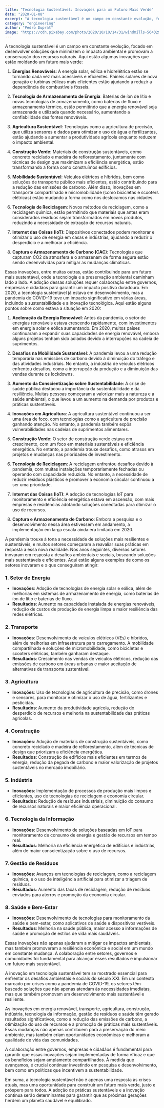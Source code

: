 ```yaml
---
title: "Tecnologia Sustentável: Inovações para um Futuro Mais Verde"
date: "2020-01-08"
excerpt: "A tecnologia sustentável é um campo em constante evolução, focado em desenvolver soluções que minimizem o impacto ambiental e promovam a conservação dos recursos naturais."
category: "engineering"
author: "Pedro Duprat"
image: "https://cdn.pixabay.com/photo/2020/10/10/14/31/windmills-5643293_1280.jpg"
---
```


A tecnologia sustentável é um campo em constante evolução, focado em desenvolver soluções que minimizem o impacto ambiental e promovam a conservação dos recursos naturais. Aqui estão algumas inovações que estão moldando um futuro mais verde:

1. **Energias Renováveis**: A energia solar, eólica e hidrelétrica estão se tornando cada vez mais acessíveis e eficientes. Painéis solares de nova geração e turbinas eólicas mais eficientes estão ajudando a reduzir a dependência de combustíveis fósseis.

2. **Tecnologia de Armazenamento de Energia**: Baterias de íon de lítio e novas tecnologias de armazenamento, como baterias de fluxo e armazenamento térmico, estão permitindo que a energia renovável seja armazenada e utilizada quando necessário, aumentando a confiabilidade das fontes renováveis.

3. **Agricultura Sustentável**: Tecnologias como a agricultura de precisão, que utiliza sensores e dados para otimizar o uso de água e fertilizantes, estão ajudando a aumentar a produtividade agrícola enquanto reduzem o impacto ambiental.

4. **Construção Verde**: Materiais de construção sustentáveis, como concreto reciclado e madeira de reflorestamento, juntamente com técnicas de design que maximizam a eficiência energética, estão transformando a forma como construímos edifícios.

5. **Mobilidade Sustentável**: Veículos elétricos e híbridos, bem como soluções de transporte público mais eficientes, estão contribuindo para a redução das emissões de carbono. Além disso, inovações em transporte compartilhado e micromobilidade (como bicicletas e scooters elétricas) estão mudando a forma como nos deslocamos nas cidades.

6. **Tecnologia de Reciclagem**: Novos métodos de reciclagem, como a reciclagem química, estão permitindo que materiais que antes eram considerados resíduos sejam transformados em novos produtos, reduzindo a necessidade de extração de recursos naturais.

7. **Internet das Coisas (IoT)**: Dispositivos conectados podem monitorar e otimizar o uso de energia em casas e indústrias, ajudando a reduzir o desperdício e a melhorar a eficiência.

8. **Captura e Armazenamento de Carbono (CAC)**: Tecnologias que capturam CO2 da atmosfera e o armazenam de forma segura estão sendo desenvolvidas para mitigar as mudanças climáticas.

Essas inovações, entre muitas outras, estão contribuindo para um futuro mais sustentável, onde a tecnologia e a preservação ambiental caminham lado a lado. A adoção dessas soluções requer colaboração entre governos, empresas e cidadãos para garantir um impacto positivo duradouro. Em 2020, a tecnologia sustentável já estava em desenvolvimento, mas a pandemia de COVID-19 teve um impacto significativo em várias áreas, incluindo a sustentabilidade e a inovação tecnológica. Aqui estão alguns pontos sobre como estava a situação em 2020:

1. **Aceleração da Energia Renovável**: Antes da pandemia, o setor de energias renováveis estava crescendo rapidamente, com investimentos em energia solar e eólica aumentando. Em 2020, muitos países continuaram a expandir suas capacidades de energia renovável, embora alguns projetos tenham sido adiados devido a interrupções na cadeia de suprimentos.

2. **Desafios na Mobilidade Sustentável**: A pandemia levou a uma redução temporária nas emissões de carbono devido à diminuição do tráfego e das atividades industriais. No entanto, a indústria de veículos elétricos enfrentou desafios, como a interrupção da produção e a diminuição das vendas durante os lockdowns.

3. **Aumento da Conscientização sobre Sustentabilidade**: A crise de saúde pública destacou a importância da sustentabilidade e da resiliência. Muitas pessoas começaram a valorizar mais a natureza e a saúde ambiental, o que levou a um aumento na demanda por produtos e práticas sustentáveis.

4. **Inovações em Agricultura**: A agricultura sustentável continuou a ser uma área de foco, com tecnologias como a agricultura de precisão ganhando atenção. No entanto, a pandemia também expôs vulnerabilidades nas cadeias de suprimentos alimentares.

5. **Construção Verde**: O setor de construção verde estava em crescimento, com um foco em materiais sustentáveis e eficiência energética. No entanto, a pandemia trouxe desafios, como atrasos em projetos e mudanças nas prioridades de investimento.

6. **Tecnologia de Reciclagem**: A reciclagem enfrentou desafios devido à pandemia, com muitas instalações temporariamente fechadas ou operando com capacidade reduzida. No entanto, a necessidade de reduzir resíduos plásticos e promover a economia circular continuou a ser uma prioridade.

7. **Internet das Coisas (IoT)**: A adoção de tecnologias IoT para monitoramento e eficiência energética estava em ascensão, com mais empresas e residências adotando soluções conectadas para otimizar o uso de recursos.

8. **Captura e Armazenamento de Carbono**: Embora a pesquisa e o desenvolvimento nessa área estivessem em andamento, a implementação em larga escala ainda era limitada em 2020.

A pandemia trouxe à tona a necessidade de soluções mais resilientes e sustentáveis, e muitos setores começaram a reavaliar suas práticas em resposta a essa nova realidade. Nos anos seguintes, diversos setores inovaram em resposta a desafios ambientais e sociais, buscando soluções mais sustentáveis e eficientes. Aqui estão alguns exemplos de como os setores inovaram e o que conseguiram atingir:

### 1. **Setor de Energia**
- **Inovações**: Adoção de tecnologias de energia solar e eólica, além de melhorias em sistemas de armazenamento de energia, como baterias de íon de lítio e baterias de fluxo.
- **Resultados**: Aumento na capacidade instalada de energias renováveis, redução de custos de produção de energia limpa e maior resiliência das redes elétricas.

### 2. **Transporte**
- **Inovações**: Desenvolvimento de veículos elétricos (VEs) e híbridos, além de melhorias em infraestrutura para carregamento. A mobilidade compartilhada e soluções de micromobilidade, como bicicletas e scooters elétricas, também ganharam destaque.
- **Resultados**: Crescimento nas vendas de veículos elétricos, redução das emissões de carbono em áreas urbanas e maior aceitação de alternativas de transporte sustentável.

### 3. **Agricultura**
- **Inovações**: Uso de tecnologias de agricultura de precisão, como drones e sensores, para monitorar e otimizar o uso de água, fertilizantes e pesticidas.
- **Resultados**: Aumento da produtividade agrícola, redução do desperdício de recursos e melhoria na sustentabilidade das práticas agrícolas.

### 4. **Construção**
- **Inovações**: Adoção de materiais de construção sustentáveis, como concreto reciclado e madeira de reflorestamento, além de técnicas de design que priorizam a eficiência energética.
- **Resultados**: Construção de edifícios mais eficientes em termos de energia, redução da pegada de carbono e maior valorização de projetos sustentáveis no mercado imobiliário.

### 5. **Indústria**
- **Inovações**: Implementação de processos de produção mais limpos e eficientes, uso de tecnologias de reciclagem e economia circular.
- **Resultados**: Redução de resíduos industriais, diminuição do consumo de recursos naturais e maior eficiência operacional.

### 6. **Tecnologia da Informação**
- **Inovações**: Desenvolvimento de soluções baseadas em IoT para monitoramento de consumo de energia e gestão de recursos em tempo real.
- **Resultados**: Melhoria na eficiência energética de edifícios e indústrias, além de maior conscientização sobre o uso de recursos.

### 7. **Gestão de Resíduos**
- **Inovações**: Avanços em tecnologias de reciclagem, como a reciclagem química, e o uso de inteligência artificial para otimizar a triagem de resíduos.
- **Resultados**: Aumento das taxas de reciclagem, redução de resíduos enviados para aterros e promoção da economia circular.

### 8. **Saúde e Bem-Estar**
- **Inovações**: Desenvolvimento de tecnologias para monitoramento da saúde e bem-estar, como aplicativos de saúde e dispositivos vestíveis.
- **Resultados**: Melhoria na saúde pública, maior acesso a informações de saúde e promoção de estilos de vida mais saudáveis.

Essas inovações não apenas ajudaram a mitigar os impactos ambientais, mas também promoveram a resiliência econômica e social em um mundo em constante mudança. A colaboração entre setores, governos e comunidades foi fundamental para alcançar esses resultados e impulsionar um futuro mais sustentável.

A inovação em tecnologia sustentável tem se mostrado essencial para enfrentar os desafios ambientais e sociais do século XXI. Em um contexto marcado por crises como a pandemia de COVID-19, os setores têm buscado soluções que não apenas atendam às necessidades imediatas, mas que também promovam um desenvolvimento mais sustentável e resiliente.

As inovações em energia renovável, transporte, agricultura, construção, indústria, tecnologia da informação, gestão de resíduos e saúde têm gerado resultados significativos, como a redução das emissões de carbono, a otimização do uso de recursos e a promoção de práticas mais sustentáveis. Essas mudanças não apenas contribuem para a preservação do meio ambiente, mas também criam oportunidades econômicas e melhoram a qualidade de vida das comunidades.

A colaboração entre governos, empresas e cidadãos é fundamental para garantir que essas inovações sejam implementadas de forma eficaz e que os benefícios sejam amplamente compartilhados. À medida que avançamos, é crucial continuar investindo em pesquisa e desenvolvimento, bem como em políticas que incentivem a sustentabilidade.

Em suma, a tecnologia sustentável não é apenas uma resposta às crises atuais, mas uma oportunidade para construir um futuro mais verde, justo e próspero para todos. A adoção de práticas sustentáveis e a inovação contínua serão determinantes para garantir que as próximas gerações herdem um planeta saudável e equilibrado.